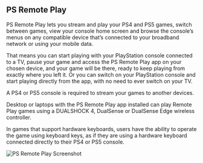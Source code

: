 ## PS Remote Play

PS Remote Play lets you stream and play your PS4 and PS5 games, switch between games, view your console home screen and browse the console’s menus on any compatible device that’s connected to your broadband network or using your mobile data.

That means you can start playing with your PlayStation console connected to a TV, pause your game and access the PS Remote Play app on your chosen device, and your game will be there, ready to keep playing from exactly where you left it. Or you can switch on your PlayStation console and start playing directly from the app, with no need to ever switch on your TV.

A PS4 or PS5 console is required to stream your games to another devices.

Desktop or laptops with the PS Remote Play app installed can play Remote Play games using a DUALSHOCK 4, DualSense or DualSense Edge wireless controller.

In games that support hardware keyboards, users have the ability to operate the game using keyboard keys, as if they are using a hardware keyboard connected directly to their PS4 or PS5 console.

![PS Remote Play Screenshot](https://cdn.jsdelivr.net/gh/brogers5/chocolatey-package-ps-remote-play@4fd253252e561c023ec4499a04b19af7f18df259/Screenshot.png)
